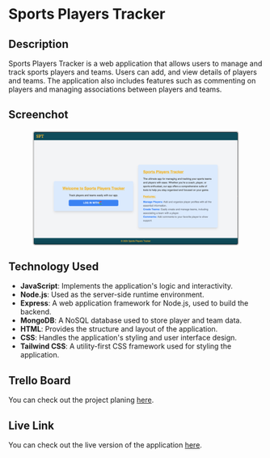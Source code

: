 # Sports Players Tracker


## Description

Sports Players Tracker is a web application that allows users to manage and track sports players and teams. Users can add, and view details of players and teams. The application also includes features such as commenting on players and managing associations between players and teams.


## Screenchot

<img src="./public/images/wireframe.png" alt="Sports Players Tracker" style="width: 80%; border: 2px solid #ccc; border-radius: 5px; display: block; margin: 20px auto;" />
 
## Technology Used

- **JavaScript**: Implements the application's logic and interactivity.
- **Node.js**: Used as the server-side runtime environment.
- **Express**: A web application framework for Node.js, used to build the backend.
- **MongoDB**: A NoSQL database used to store player and team data.
- **HTML**: Provides the structure and layout of the application.
- **CSS**: Handles the application's styling and user interface design.
- **Tailwind CSS**: A utility-first CSS framework used for styling the application.

## Trello Board

You can check out the project planing [here](https://trello.com/invite/b/ii13PCAR/ATTI9654c49625fa134227431eb115f236012B510F4B/project-2).

## Live Link

You can check out the live version of the application [here](https://sports-players-tracker-app-65f3167f6f32.herokuapp.com/).

